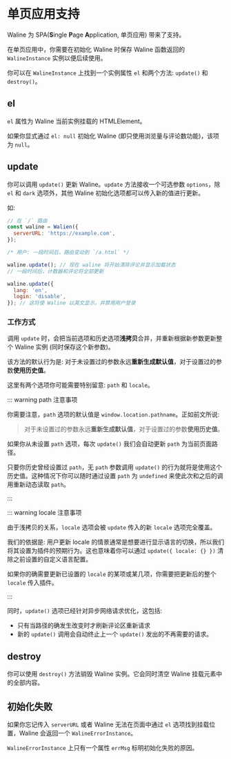 # 单页应用支持

Waline 为 SPA(**S**ingle **P**age **A**pplication, 单页应用) 带来了支持。

在单页应用中，你需要在初始化 Waline 时保存 Waline 函数返回的 `WalineInstance` 实例以便后续使用。

你可以在 `WalineInstance` 上找到一个实例属性 `el` 和两个方法: `update()` 和 `destroy()`。

## el

`el` 属性为 Waline 当前实例挂载的 HTMLElement。

如果你显式通过 `el: null` 初始化 Waline (即只使用浏览量与评论数功能)，该项为 `null`。

## update

你可以调用 `update()` 更新 Waline。`update` 方法接收一个可选参数 `options`，除 `el` 和 `dark` 选项外，其他 Waline 初始化选项都可以传入新的值进行更新。

如:

```js
// 在 `/` 路由
const waline = Walien({
  serverURL: 'https://example.com',
});

/* 用户: 一段时间后，路由变动到 `/a.html` */

waline.update(); // 现在 waline 将开始清除评论并显示加载状态
// 一段时间后，计数器和评论将全部更新

waline.update({
  lang: 'en',
  login: 'disable',
}); // 这将使 Waline 以英文显示，并禁用用户登录
```

### 工作方式

调用 `update` 时，会把当前选项和历史选项**浅拷贝**合并，并重新根据新参数更新整个 Waline 实例 (同时保存这个新参数)。

该方法的默认行为是: 对于未设置过的参数永远**重新生成默认值**，对于设置过的参数**使用历史值**。

这里有两个选项你可能需要特别留意: `path` 和 `locale`。

::: warning path 注意事项

你需要注意，`path` 选项的默认值是 `window.location.pathname`。正如前文所说:

> 对于未设置过的参数永远**重新生成默认值**，对于设置过的参数**使用历史值**。

如果你从未设置 `path` 选项，每次 `update()` 我们会自动更新 `path` 为当前页面路径。

只要你历史曾经设置过 `path`，无 `path` 参数调用 `update()` 的行为就将是使用这个历史值。这种情况下你可以随时通过设置 `path` 为 `undefined` 来使此次和之后的调用重新动态读取 `path`。

:::

::: warning locale 注意事项

由于浅拷贝的关系，`locale` 选项会被 `update` 传入的新 `locale` 选项完全覆盖。

我们的依据是: 用户更新 locale 的情景通常是想要进行显示语言的切换，所以我们将其设置为插件的预期行为。这也意味着你可以通过 `update({ locale: {} })` 清除之前设置的自定义语言配置。

如果你的确需要更新已设置的 `locale` 的某项或某几项，你需要把更新后的整个 `locale` 传入插件。

:::

同时，`update()` 选项已经针对异步网络请求优化，这包括:

- 只有当路径的确发生改变时才刷新评论区重新请求
- 新的 `update()` 调用会自动终止上一个 `update()` 发出的不再需要的请求。

## destroy

你可以使用 `destroy()` 方法销毁 Waline 实例。它会同时清空 Waline 挂载元素中的全部内容。

## 初始化失败

如果你忘记传入 `serverURL` 或者 Waline 无法在页面中通过 `el` 选项找到挂载位置，Waline 会返回一个 `WalineErrorInstance`。

`WalineErrorInstance` 上只有一个属性 `errMsg` 标明初始化失败的原因。
